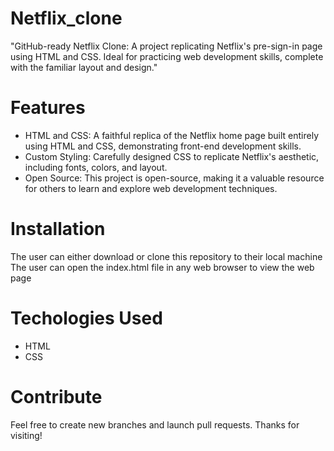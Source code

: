 # Netflix_clone
"GitHub-ready Netflix Clone: A project replicating Netflix's pre-sign-in page using HTML and CSS. Ideal for practicing web development skills, complete with the familiar layout and design."

# Features
* HTML and CSS: A faithful replica of the Netflix home page built entirely using HTML and CSS, demonstrating front-end development skills.
* Custom Styling: Carefully designed CSS to replicate Netflix's aesthetic, including fonts, colors, and layout.
* Open Source: This project is open-source, making it a valuable resource for others to learn and explore web development techniques.

# Installation
The user can either download or clone this repository to their local machine The user can open the index.html file in any web browser to view the web page

# Techologies Used
* HTML
* CSS

# Contribute
Feel free to create new branches and launch pull requests. Thanks for visiting!
